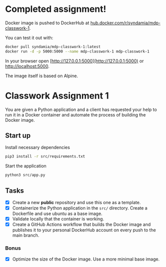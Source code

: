 # Completed assignment!

Docker image is pushed to DockerHub at [hub.docker.com/r/syndamia/mdp-classwork-1](https://hub.docker.com/r/syndamia/mdp-classwork-1).

You can test it out with:

```bash
docker pull syndamia/mdp-classwork-1:latest
docker run -d -p 5000:5000 --name mdp-classwork-1 mdp-classwork-1
```

In your browser open [http://127.0.0.1:5000](http://127.0.0.1:5000) or [http://localhost:5000](http://localhost:5000).

The image itself is based on Alpine.

# Classwork Assignment 1

You are given a Python application and a client has requested your help to run it in a Docker container and automate the process of building the Docker image.

## Start up

Install necessary dependencies

```bash
pip3 install -r src/requirements.txt
```
Start the application

```bash
python3 src/app.py
```

## Tasks

- [x] Create a new **public** repository and use this one as a template.
- [x] Containerize the Python application in the `src/` directory. Create a Dockerfile and use ubuntu as a base image.
- [x] Validate locally that the container is working.
- [x] Create a GitHub Actions workflow that builds the Docker image and publishes it to your personal DockerHub account on every push to the main branch.

### Bonus

- [x] Optimize the size of the Docker image. Use a more minimal base image.
